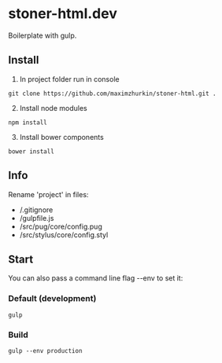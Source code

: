 # stoner-html.dev

Boilerplate with gulp.

## Install
1. In project folder run in console
```
git clone https://github.com/maximzhurkin/stoner-html.git .
```
2. Install node modules
```
npm install
```
3. Install bower components
```
bower install
```

## Info
Rename 'project' in files:
- /.gitignore
- /gulpfile.js
- /src/pug/core/config.pug
- /src/stylus/core/config.styl

## Start
You can also pass a command line flag --env to set it:

### Default (development)
```
gulp
```

### Build
```
gulp --env production
```
